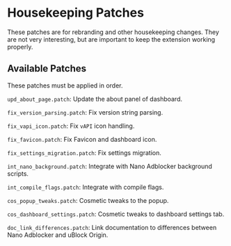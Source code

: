 # Housekeeping Patches

These patches are for rebranding and other housekeeping changes. They are not
very interesting, but are important to keep the extension working properly.

## Available Patches

These patches must be applied in order.

`upd_about_page.patch`: Update the about panel of dashboard.

`fix_version_parsing.patch`: Fix version string parsing.

`fix_vapi_icon.patch`: Fix `vAPI` icon handling.

`fix_favicon.patch`: Fix Favicon and dashboard icon.

`fix_settings_migration.patch`: Fix settings migration.

`int_nano_background.patch`: Integrate with Nano Adblocker background scripts.

`int_compile_flags.patch`: Integrate with compile flags.

`cos_popup_tweaks.patch`: Cosmetic tweaks to the popup.

`cos_dashboard_settings.patch`: Cosmetic tweaks to dashboard settings tab.

`doc_link_differences.patch`: Link documentation to differences between Nano
Adblocker and uBlock Origin.
